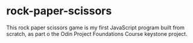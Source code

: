 # rock-paper-scissors
This rock paper scissors game is my first JavaScript program built from scratch, as part o the Odin Project Foundations Course keystone project.
